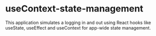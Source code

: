 # useContext-state-management
This application simulates a logging in and out using React hooks like useState, useEffect and useContext for app-wide state management.
